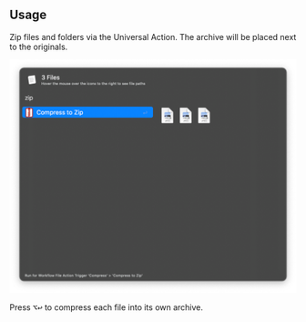 ## Usage

Zip files and folders via the Universal Action. The archive will be placed next to the originals.

![Universal Action to compress](images/ua.png)

Press <kbd>⌥</kbd><kbd>↩</kbd> to compress each file into its own archive.
